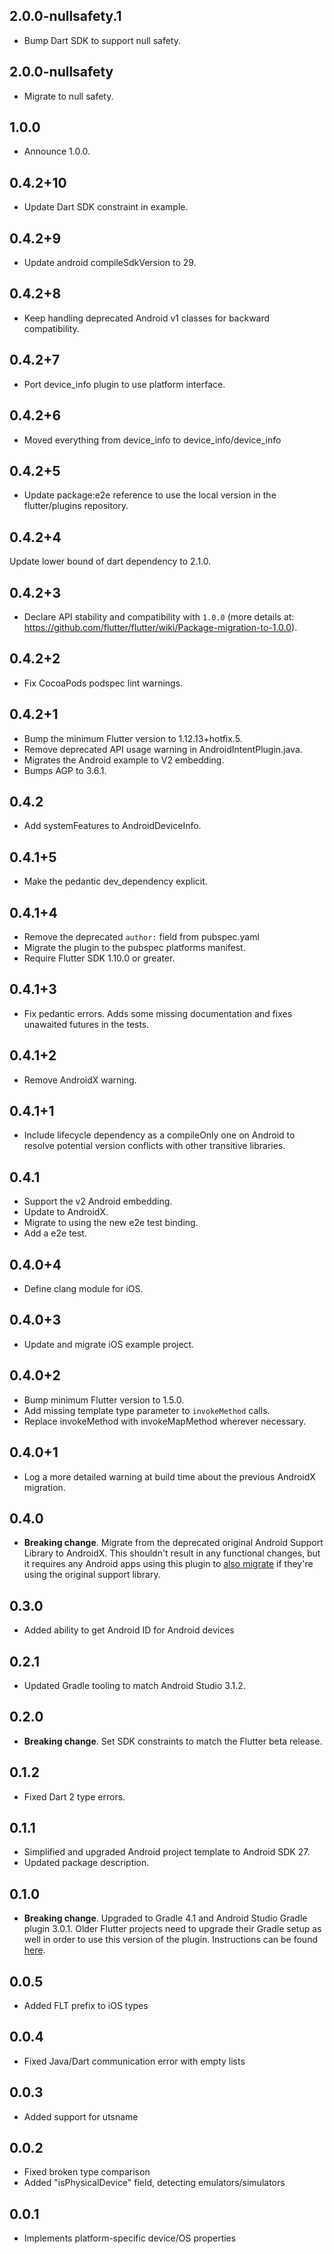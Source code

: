 ## 2.0.0-nullsafety.1

* Bump Dart SDK to support null safety.

## 2.0.0-nullsafety

* Migrate to null safety.

## 1.0.0

* Announce 1.0.0.

## 0.4.2+10

* Update Dart SDK constraint in example.

## 0.4.2+9

* Update android compileSdkVersion to 29.

## 0.4.2+8

* Keep handling deprecated Android v1 classes for backward compatibility.

## 0.4.2+7

* Port device_info plugin to use platform interface.

## 0.4.2+6

* Moved everything from device_info to device_info/device_info

## 0.4.2+5

* Update package:e2e reference to use the local version in the flutter/plugins
  repository.

## 0.4.2+4

Update lower bound of dart dependency to 2.1.0.

## 0.4.2+3

* Declare API stability and compatibility with `1.0.0` (more details at: https://github.com/flutter/flutter/wiki/Package-migration-to-1.0.0).

## 0.4.2+2

* Fix CocoaPods podspec lint warnings.

## 0.4.2+1

* Bump the minimum Flutter version to 1.12.13+hotfix.5.
* Remove deprecated API usage warning in AndroidIntentPlugin.java.
* Migrates the Android example to V2 embedding.
* Bumps AGP to 3.6.1.

## 0.4.2

* Add systemFeatures to AndroidDeviceInfo.

## 0.4.1+5

* Make the pedantic dev_dependency explicit.

## 0.4.1+4

* Remove the deprecated `author:` field from pubspec.yaml
* Migrate the plugin to the pubspec platforms manifest.
* Require Flutter SDK 1.10.0 or greater.

## 0.4.1+3

* Fix pedantic errors. Adds some missing documentation and fixes unawaited
  futures in the tests.

## 0.4.1+2

* Remove AndroidX warning.

## 0.4.1+1

* Include lifecycle dependency as a compileOnly one on Android to resolve
  potential version conflicts with other transitive libraries.

## 0.4.1

* Support the v2 Android embedding.
* Update to AndroidX.
* Migrate to using the new e2e test binding.
* Add a e2e test.


## 0.4.0+4

* Define clang module for iOS.

## 0.4.0+3

* Update and migrate iOS example project.

## 0.4.0+2

* Bump minimum Flutter version to 1.5.0.
* Add missing template type parameter to `invokeMethod` calls.
* Replace invokeMethod with invokeMapMethod wherever necessary.

## 0.4.0+1

* Log a more detailed warning at build time about the previous AndroidX
  migration.

## 0.4.0

* **Breaking change**. Migrate from the deprecated original Android Support
  Library to AndroidX. This shouldn't result in any functional changes, but it
  requires any Android apps using this plugin to [also
  migrate](https://developer.android.com/jetpack/androidx/migrate) if they're
  using the original support library.

## 0.3.0

* Added ability to get Android ID for Android devices

## 0.2.1

* Updated Gradle tooling to match Android Studio 3.1.2.

## 0.2.0

* **Breaking change**. Set SDK constraints to match the Flutter beta release.

## 0.1.2

* Fixed Dart 2 type errors.

## 0.1.1

* Simplified and upgraded Android project template to Android SDK 27.
* Updated package description.

## 0.1.0

* **Breaking change**. Upgraded to Gradle 4.1 and Android Studio Gradle plugin
  3.0.1. Older Flutter projects need to upgrade their Gradle setup as well in
  order to use this version of the plugin. Instructions can be found
  [here](https://github.com/flutter/flutter/wiki/Updating-Flutter-projects-to-Gradle-4.1-and-Android-Studio-Gradle-plugin-3.0.1).

## 0.0.5

* Added FLT prefix to iOS types

## 0.0.4

* Fixed Java/Dart communication error with empty lists

## 0.0.3

* Added support for utsname

## 0.0.2

* Fixed broken type comparison
* Added "isPhysicalDevice" field, detecting emulators/simulators

## 0.0.1

* Implements platform-specific device/OS properties
